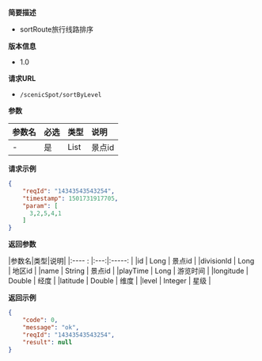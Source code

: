 **简要描述** 
- sortRoute旅行线路排序

**版本信息**
- 1.0

**请求URL** 
- `/scenicSpot/sortByLevel `

**参数** 

|参数名|必选|类型|说明|
|:---- |:---   |:---|:----- |
|- |是 | List<Long> | 景点id |


**请求示例**

```JSON
{
    "reqId": "14343543543254",
    "timestamp": 1501731917705,
    "param": [
      3,2,5,4,1
    ]
}
```

**返回参数** 

|参数名|类型|说明|
|:---- : |:---:|:-----: |
|id | Long | 景点id |
|divisionId | Long | 地区id |
|name | String | 景点id |
|playTime | Long | 游览时间 |
|longitude | Double | 经度 |
|latitude | Double | 维度 |
|level | Integer | 星级 |

 **返回示例**

```JSON
{
    "code": 0,
    "message": "ok",
    "reqId": "14343543543254",
    "result": null
}
```

